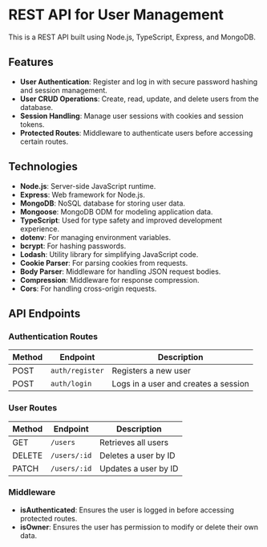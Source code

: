 # REST API for User Management

This is a REST API built using Node.js, TypeScript, Express, and MongoDB.

## Features

- **User Authentication**: Register and log in with secure password hashing and session management.
- **User CRUD Operations**: Create, read, update, and delete users from the database.
- **Session Handling**: Manage user sessions with cookies and session tokens.
- **Protected Routes**: Middleware to authenticate users before accessing certain routes.

## Technologies

- **Node.js**: Server-side JavaScript runtime.
- **Express**: Web framework for Node.js.
- **MongoDB**: NoSQL database for storing user data.
- **Mongoose**: MongoDB ODM for modeling application data.
- **TypeScript**: Used for type safety and improved development experience.
- **dotenv**: For managing environment variables.
- **bcrypt**: For hashing passwords.
- **Lodash**: Utility library for simplifying JavaScript code.
- **Cookie Parser**: For parsing cookies from requests.
- **Body Parser**: Middleware for handling JSON request bodies.
- **Compression**: Middleware for response compression.
- **Cors**: For handling cross-origin requests.

## API Endpoints

### Authentication Routes

| Method | Endpoint   | Description                             |
|--------|------------|-----------------------------------------|
| POST   | `auth/register` | Registers a new user                    |
| POST   | `auth/login`    | Logs in a user and creates a session    |

### User Routes

| Method | Endpoint     | Description                            |
|--------|--------------|----------------------------------------|
| GET    | `/users`      | Retrieves all users                    |
| DELETE | `/users/:id`  | Deletes a user by ID                   |
| PATCH  | `/users/:id`  | Updates a user by ID                   |

### Middleware

- **isAuthenticated**: Ensures the user is logged in before accessing protected routes.
- **isOwner**: Ensures the user has permission to modify or delete their own data.
